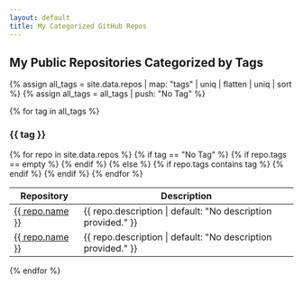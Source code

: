 ```yaml
---
layout: default
title: My Categorized GitHub Repos
---
```


<h2>My Public Repositories Categorized by Tags</h2>

{% assign all_tags = site.data.repos | map: "tags" | uniq | flatten | uniq | sort %}
{% assign all_tags = all_tags | push: "No Tag" %}

{% for tag in all_tags %}
  <h3>{{ tag }}</h3>
  <table>
    <thead>
      <tr>
        <th>Repository</th>
        <th>Description</th>
      </tr>
    </thead>
    <tbody>
      {% for repo in site.data.repos %}
        {% if tag == "No Tag" %}
          {% if repo.tags == empty %}
            <tr>
              <td><a href="{{ repo.html_url }}">{{ repo.name }}</a></td>
              <td>{{ repo.description | default: "No description provided." }}</td>
            </tr>
          {% endif %}
        {% else %}
          {% if repo.tags contains tag %}
            <tr>
              <td><a href="{{ repo.html_url }}">{{ repo.name }}</a></td>
              <td>{{ repo.description | default: "No description provided." }}</td>
            </tr>
          {% endif %}
        {% endif %}
      {% endfor %}
    </tbody>
  </table>
{% endfor %}
